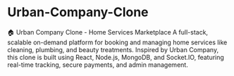 # Urban-Company-Clone
🏠 Urban Company Clone - Home Services Marketplace A full-stack, scalable on-demand platform for booking and managing home services like cleaning, plumbing, and beauty treatments. Inspired by Urban Company, this clone is built using React, Node.js, MongoDB, and Socket.IO, featuring real-time tracking, secure payments, and admin management.
